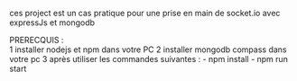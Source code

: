 ces project est un cas pratique pour une prise en main de socket.io avec expressJs et mongodb 

PRERECQUIS :  
  1 installer nodejs et npm dans votre PC 
  2 installer mongodb compass dans votre pc
  3 après utiliser les commandes suivantes : 
    - npm install 
    - npm run start
